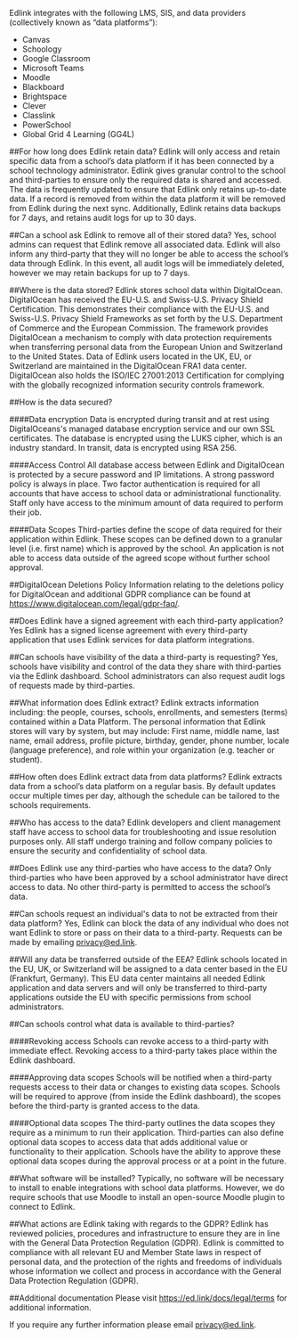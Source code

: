 Edlink integrates with the following LMS, SIS, and data providers (collectively known as “data platforms”):
- Canvas
- Schoology
- Google Classroom
- Microsoft Teams
- Moodle
- Blackboard
- Brightspace
- Clever
- Classlink
- PowerSchool
- Global Grid 4 Learning (GG4L)

##For how long does Edlink retain data?
Edlink will only access and retain specific data from a school’s data platform if it has been connected by a school technology administrator. Edlink gives granular control to the school and third-parties to ensure only the required data is shared and accessed. The data is frequently updated to ensure that Edlink only retains up-to-date data. If a record is removed from within the data platform it will be removed from Edlink during the next sync. Additionally, Edlink retains data backups for 7 days, and retains audit logs for up to 30 days.

##Can a school ask Edlink to remove all of their stored data?
Yes, school admins can request that Edlink remove all associated data. Edlink will also inform any third-party that they will no longer be able to access the school’s data through Edlink. In this event, all audit logs will be immediately deleted, however we may retain backups for up to 7 days.

##Where is the data stored?
Edlink stores school data within DigitalOcean. DigitalOcean has received the EU-U.S. and Swiss-U.S. Privacy Shield Certification. This demonstrates their compliance with the EU-U.S. and Swiss-U.S. Privacy Shield Frameworks as set forth by the U.S. Department of Commerce and the European Commission. The framework provides DigitalOcean a mechanism to comply with data protection requirements when transferring personal data from the European Union and Switzerland to the United States. Data of Edlink users located in the UK, EU, or Switzerland are maintained in the DigitalOcean FRA1 data center. DigitalOcean also holds the ISO/IEC 27001:2013 Certification for complying with the globally recognized information security controls framework.

##How is the data secured?

####Data encryption
Data is encrypted during transit and at rest using DigitalOceans's managed database encryption service and our own SSL certificates. The database is encrypted using the LUKS cipher, which is an industry standard. In transit, data is encrypted using RSA 256.

####Access Control
All database access between Edlink and DigitalOcean is protected by a secure password and IP limitations. A strong password policy is always in place. Two factor authentication is required for all accounts that have access to school data or administrational functionality. Staff only have access to the minimum amount of data required to perform their job.

####Data Scopes
Third-parties define the scope of data required for their application within Edlink. These scopes can be defined down to a granular level (i.e. first name) which is approved by the school. An application is not able to access data outside of the agreed scope without further school approval.

##DigitalOcean Deletions Policy
Information relating to the deletions policy for DigitalOcean and additional GDPR compliance can be found at https://www.digitalocean.com/legal/gdpr-faq/.

##Does Edlink have a signed agreement with each third-party application?
Yes Edlink has a signed license agreement with every third-party application that uses Edlink services for data platform integrations.

##Can schools have visibility of the data a third-party is requesting?
Yes, schools have visibility and control of the data they share with third-parties via the Edlink dashboard. School administrators can also request audit logs of requests made by third-parties.

##What information does Edlink extract?
Edlink extracts information including: the people, courses, schools, enrollments, and semesters (terms) contained within a Data Platform. The personal information that Edlink stores will vary by system, but may include: First name, middle name, last name, email address, profile picture, birthday, gender, phone number, locale (language preference), and role within your organization (e.g. teacher or student).

##How often does Edlink extract data from data platforms?
Edlink extracts data from a school’s data platform on a regular basis. By default updates occur multiple times per day, although the schedule can be tailored to the schools requirements.

##Who has access to the data?
Edlink developers and client management staff have access to school data for troubleshooting and issue resolution purposes only. All staff undergo training and follow company policies to ensure the security and confidentiality of school data.

##Does Edlink use any third-parties who have access to the data?
Only third-parties who have been approved by a school administrator have direct access to data. No other third-party is permitted to access the school’s data.

##Can schools request an individual's data to not be extracted from their data platform?
Yes, Edlink can block the data of any individual who does not want Edlink to store or pass on their data to a third-party. Requests can be made by emailing privacy@ed.link.

##Will any data be transferred outside of the EEA?
Edlink schools located in the EU, UK, or Switzerland will be assigned to a data center based in the EU (Frankfurt, Germany). This EU data center maintains all needed Edlink application and data servers and will only be transferred to third-party applications outside the EU with specific permissions from school administrators.

##Can schools control what data is available to third-parties?

####Revoking access
Schools can revoke access to a third-party with immediate effect. Revoking access to a third-party takes place within the Edlink dashboard.

####Approving data scopes
Schools will be notified when a third-party requests access to their data or changes to existing data scopes. Schools will be required to approve (from inside the Edlink dashboard), the scopes before the third-party is granted access to the data.

####Optional data scopes
The third-party outlines the data scopes they require as a minimum to run their application. Third-parties can also define optional data scopes to access data that adds additional value or functionality to their application. Schools have the ability to approve these optional data scopes during the approval process or at a point in the future.

##What software will be installed?
Typically, no software will be necessary to install to enable integrations with school data platforms. However, we do require schools that use Moodle to install an open-source Moodle plugin to connect to Edlink.

##What actions are Edlink taking with regards to the GDPR?
Edlink has reviewed policies, procedures and infrastructure to ensure they are in line with the General Data Protection Regulation (GDPR). Edlink is committed to compliance with all relevant EU and Member State laws in respect of personal data, and the protection of the rights and freedoms of individuals whose information we collect and process in accordance with the General Data Protection Regulation (GDPR).

##Additional documentation
Please visit https://ed.link/docs/legal/terms for additional information.

If you require any further information please email privacy@ed.link.
